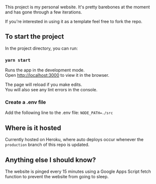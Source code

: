 This project is my personal website. It's pretty barebones at the moment and has gone through a few iterations.

If you're interested in using it as a template feel free to fork the repo.

## To start the project

In the project directory, you can run:

### `yarn start`

Runs the app in the development mode.<br>
Open [http://localhost:3000](http://localhost:3000) to view it in the browser.

The page will reload if you make edits.<br>
You will also see any lint errors in the console.

### Create a .env file
Add the following line to the .env file: `NODE_PATH=./src`

## Where is it hosted
Currently hosted on Heroku, where auto deploys occur whenever the `production` branch of this repo is updated.

## Anything else I should know?
The website is pinged every 15 minutes using a Google Apps Script fetch function to prevent the website from going to sleep.
